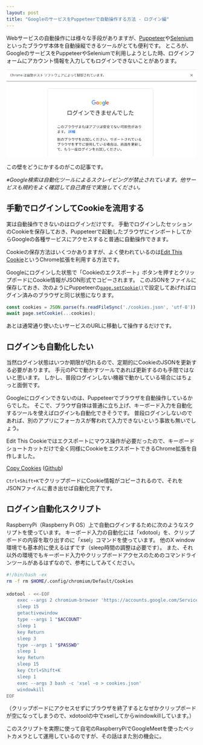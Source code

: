 ```yaml
---
layout: post
title: "GoogleのサービスをPuppeteerで自動操作する方法 - ログイン編"
---
```


Webサービスの自動操作には様々な手段がありますが、[Puppeteer](https://pptr.dev/)や[Selenium](https://www.selenium.dev/)といったブラウザ本体を自動操縦できるツールがとても便利です。
ところが、GoogleのサービスをPuppeteerやSeleniumで利用しようとした時、ログインフォームにアカウント情報を入力してもログインできないことがあります。

![ログインできない](/images/2020-12-03/login-failed.png)

この壁をどうにかするのがこの記事です。

_※Google検索は自動化ツールによるスクレイピングが禁止されています。他サービスも規約をよく確認して自己責任で実施してください。_

## 手動でログインしてCookieを流用する

実は自動操作できないのはログインだけです。
手動でログインしたセッションのCookieを保存しておき、Puppeteerで起動したブラウザにインポートしてからGoogleの各種サービスにアクセスすると普通に自動操作できます。

Cookieの保存方法はいくつかありますが、よく使われているのは[Edit This Cookie](http://www.editthiscookie.com/)というChrome拡張を利用する方法です。

Googleにログインした状態で「Cookieのエクスポート」ボタンを押すとクリップボードにCookie情報がJSON形式でコピーされます。
このJSONをファイルに保存しておき、次のようにPuppeteerの[`page.setCookie()`](https://pptr.dev/#?product=Puppeteer&version=v5.5.0&show=api-pagesetcookiecookies)で設定してあげればログイン済みのブラウザと同じ状態になります。

```javascript
const cookies = JSON.parse(fs.readFileSync('./cookies.json', 'utf-8'));
await page.setCookie(...cookies);
```

あとは通常通り使いたいサービスのURLに移動して操作するだけです。

## ログインも自動化したい

当然ログイン状態はいつか期限が切れるので、定期的にCookieのJSONを更新する必要があります。
手元のPCで動かすツールであれば更新するのも手間ではないと思います。
しかし、普段ログインしない機器で動かしている場合にはちょっと面倒です。

Googleにログインできないのは、Puppeteerでブラウザを自動操作しているからでした。
そこで、ブラウザ自体は普通に立ち上げ、キーボード入力を自動化するツールを使えばログインも自動化できそうです。
普段ログインしないのであれば、別のアプリにフォーカスが奪われて入力できないという事故も無いでしょう。

Edit This Cookieではエクスポートにマウス操作が必要だったので、キーボードショートカットだけで全く同様にCookieをエクスポートできるChrome拡張を自作しました。

[Copy Cookies](https://chrome.google.com/webstore/detail/copy-cookies/jcbpglbplpblnagieibnemmkiamekcdg) ([Github](https://github.com/makiuchi-d/copycookies))

`Ctrl+Shift+K`でクリップボードにCookie情報がコピーされるので、それをJSONファイルに書き出せば自動化完了です。

## ログイン自動化スクリプト

RaspberryPi（Raspberry Pi OS）上で自動ログインするために次のようなスクリプトを使っています。
キーボード入力の自動化には「xdotool」を、クリップボードの内容を取り出すのに「xsel」コマンドを使っています。
他のX window環境でも基本的に使えるはずです（sleep時間の調整は必要です）。
また、それ以外の環境でもキーボード入力やクリップボードアクセスのためのコマンドラインツールがあるはずなので、参考にしてみてください。

```bash
#!/bin/bash -ex
rm -f rm $HOME/.config/chromium/Default/Cookies

xdotool - <<-EOF
	exec --args 2 chromium-browser 'https://accounts.google.com/ServiceLogin'
	sleep 15
	getactivewindow
	type --args 1 "$ACCOUNT"
	sleep 1
	key Return
	sleep 3
	type --args 1 "$PASSWD"
	sleep 1
	key Return
	sleep 15
	key Ctrl+Shift+K
	sleep 1
	exec --args 3 bash -c 'xsel -o > cookies.json'
	windowkill
EOF
```

（クリップボードにアクセスせずにブラウザを終了するとなぜかクリップボードが空になってしまうので、xdotoolの中でxselしてからwindowkillしています。）

このスクリプトを実際に使って自宅のRaspberryPiでGoogleMeetを使ったペットカメラとして運用しているのですが、その話はまた別の機会に。
